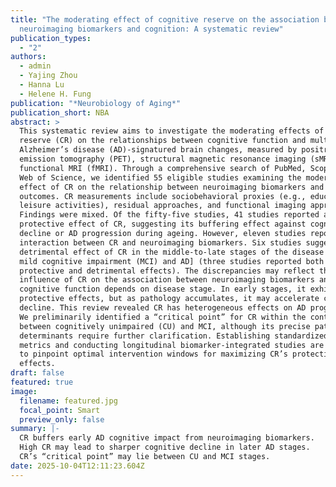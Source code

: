 ```yaml
---
title: "The moderating effect of cognitive reserve on the association between
  neuroimaging biomarkers and cognition: A systematic review"
publication_types:
  - "2"
authors:
  - admin
  - Yajing Zhou
  - Hanna Lu
  - Helene H. Fung
publication: "*Neurobiology of Aging*"
publication_short: NBA
abstract: >
  This systematic review aims to investigate the moderating effects of cognitive
  reserve (CR) on the relationships between cognitive function and multimodal
  Alzheimer’s disease (AD)-signatured brain changes, measured by positron
  emission tomography (PET), structural magnetic resonance imaging (sMRI) and
  functional MRI (fMRI). Through a comprehensive search of PubMed, Scopus, and
  Web of Science, we identified 55 eligible studies examining the moderating
  effect of CR on the relationship between neuroimaging biomarkers and cognitive
  outcomes. CR measurements include sociobehavioral proxies (e.g., education,
  leisure activities), residual approaches, and functional imaging approaches.
  Findings were mixed. Of the fifty-five studies, 41 studies reported a
  protective effect of CR, suggesting its buffering effect against cognitive
  decline or AD progression during ageing. However, eleven studies reported no
  interaction between CR and neuroimaging biomarkers. Six studies suggested a
  detrimental effect of CR in the middle-to-late stages of the disease [e.g.,
  mild cognitive impairment (MCI) and AD] (three studies reported both
  protective and detrimental effects). The discrepancies may reflect that the
  influence of CR on the association between neuroimaging biomarkers and
  cognitive function depends on disease stage. In early stages, it exhibits
  protective effects, but as pathology accumulates, it may accelerate cognitive
  decline. This review revealed CR has heterogeneous effects on AD progression.
  We preliminarily identified a “critical point” for CR within the continuum
  between cognitively unimpaired (CU) and MCI, although its precise pathological
  determinants require further clarification. Establishing standardized CR
  metrics and conducting longitudinal biomarker-integrated studies are critical
  to pinpoint optimal intervention windows for maximizing CR’s protective
  effects.
draft: false
featured: true
image:
  filename: featured.jpg
  focal_point: Smart
  preview_only: false
summary: |-
  CR buffers early AD cognitive impact from neuroimaging biomarkers.
  High CR may lead to sharper cognitive decline in later AD stages.
  CR’s “critical point” may lie between CU and MCI stages.
date: 2025-10-04T12:11:23.604Z
---
```

